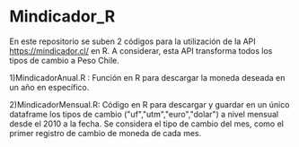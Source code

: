# Mindicador_R
En este repositorio se suben 2 códigos para la utilización de la API https://mindicador.cl/ en R. A considerar, esta API transforma todos los tipos de cambio a Peso Chile.

1)MindicadorAnual.R : Función en R para descargar la moneda deseada en un año en específico.

2)MindicadorMensual.R: Código en R para descargar y guardar en un único dataframe los tipos de cambio ("uf","utm","euro","dolar") a nivel mensual desde el 2010 a la fecha. Se considera el tipo de cambio del mes, como el primer registro de cambio de moneda de cada mes.


